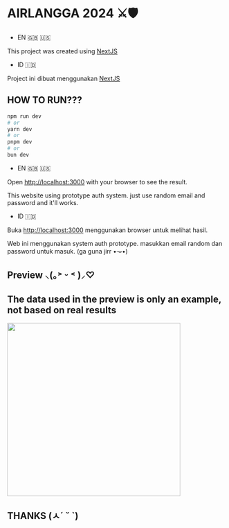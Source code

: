 # AIRLANGGA 2024 ⚔️🛡️

- EN 🇬🇧 🇺🇸
  
This project was created using [NextJS](https://nextjs.org)

- ID 🇮🇩
  
Project ini dibuat menggunakan [NextJS](https://nextjs.org)

## HOW TO RUN??? 

```bash
npm run dev
# or
yarn dev
# or
pnpm dev
# or
bun dev
```
- EN 🇬🇧 🇺🇸
  
Open [http://localhost:3000](http://localhost:3000) with your browser to see the result.

This website using prototype auth system. just use random email and password and it'll works.

- ID 🇮🇩

Buka [http://localhost:3000](http://localhost:3000) menggunakan browser untuk melihat hasil.

Web ini menggunakan system auth prototype. masukkan email random dan password untuk masuk. (ga guna jirr •𐃷•)

## Preview ⸜(｡˃ ᵕ ˂ )⸝♡
## The data used in the preview is only an example, not based on real results
<img height="400" src="https://github.com/user-attachments/assets/f11e7b48-de55-42b2-bd8e-c08255b05b77"  />
<br>

## THANKS (ㅅ´ ˘ `)
